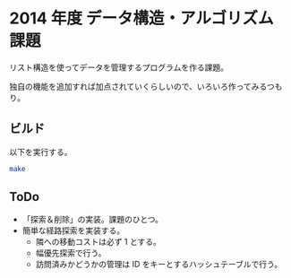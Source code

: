 2014 年度 データ構造・アルゴリズム 課題
=======================================

リスト構造を使ってデータを管理するプログラムを作る課題。

独自の機能を追加すれば加点されていくらしいので、いろいろ作ってみるつもり。

ビルド
------

以下を実行する。

```bash
make
```

ToDo
----

* 「探索＆削除」の実装。課題のひとつ。
* 簡単な経路探索を実装する。
    * 隣への移動コストは必ず 1 とする。
    * 幅優先探索で行う。
    * 訪問済みかどうかの管理は ID をキーとするハッシュテーブルで行う。
